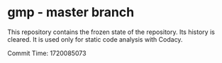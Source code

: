 # gmp - master branch

This repository contains the frozen state of the repository.
Its history is cleared. It is used only for static code
analysis with Codacy.

Commit Time: 1720085073